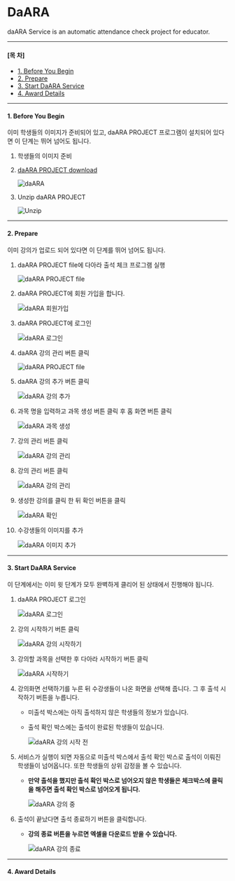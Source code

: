 # DaARA

daARA Service is an automatic attendance check project for educator.

***
#### [목    차]
   - [1. Before You Begin](#1-before-you-begin)
   - [2. Prepare](#2-prepare)
   - [3. Start DaARA Service](#3-start-daara-service)
   - [4. Award Details](#4-award-details)

***

#### 1. Before You Begin

이미 학생들의 이미지가 준비되어 있고, daARA PROJECT 프로그램이 설치되어 있다면 이 단계는 뛰어 넘어도 됩니다.

   1. 학생들의 이미지 준비

   2. [daARA PROJECT download](http://ec2-3-34-3-126.ap-northeast-2.compute.amazonaws.com/)

      ![daARA](https://daara-reference.s3.ap-northeast-2.amazonaws.com/111.PNG)

   3. Unzip daARA PROJECT

      ![Unzip](https://daara-reference.s3.ap-northeast-2.amazonaws.com/222.PNG)

***

#### 2. Prepare

이미 강의가 업로드 되어 있다면 이 단계를 뛰어 넘어도 됩니다.

   1. daARA PROJECT file에 다아라 출석 체크 프로그램 실행

      ![daARA PROJECT file](https://daara-reference.s3.ap-northeast-2.amazonaws.com/333.PNG)

   2. daARA PROJECT에 회원 가입을 합니다.

      ![daARA 회원가입](https://daara-reference.s3.ap-northeast-2.amazonaws.com/444.PNG)

   3. daARA PROJECT에 로그인

      ![daARA 로그인](https://daara-reference.s3.ap-northeast-2.amazonaws.com/555.PNG)

   4. daARA 강의 관리 버튼 클릭

      ![daARA PROJECT file](https://daara-reference.s3.ap-northeast-2.amazonaws.com/666.PNG)

   5. daARA 강의 추가 버튼 클릭

      ![daARA 강의 추가](https://daara-reference.s3.ap-northeast-2.amazonaws.com/777.PNG)

   6. 과목 명을 입력하고 과목 생성 버튼 클릭 후 홈 화면 버튼 클릭

      ![daARA 과목 생성](https://daara-reference.s3.ap-northeast-2.amazonaws.com/888.PNG)

   7. 강의 관리 버튼 클릭
   
      ![daARA 강의 관리](https://daara-reference.s3.ap-northeast-2.amazonaws.com/666.PNG)   
   
   8. 강의 관리 버튼 클릭

      ![daARA 강의 관리](https://daara-reference.s3.ap-northeast-2.amazonaws.com/999.PNG)

   9. 생성한 강의를 클릭 한 뒤 확인 버튼을 클릭

      ![daARA 확인](https://daara-reference.s3.ap-northeast-2.amazonaws.com/101010.PNG)

   1. 수강생들의 이미지를 추가

      ![daARA 이미지 추가](https://daara-reference.s3.ap-northeast-2.amazonaws.com/111111.PNG)

***
#### 3. Start DaARA Service

이 단계에서는 이미 윗 단계가 모두 완벽하게 클리어 된 상태에서 진행해야 됩니다.

   1. daARA PROJECT 로그인

      ![daARA 로그인](https://daara-reference.s3.ap-northeast-2.amazonaws.com/555.PNG)
    
   2. 강의 시작하기 버튼 클릭 

      ![daARA 강의 시작하기](https://daara-reference.s3.ap-northeast-2.amazonaws.com/121212.PNG)

   3. 강의할 과목을 선택한 후 다아라 시작하기 버튼 클릭

      ![daARA 시작하기](https://daara-reference.s3.ap-northeast-2.amazonaws.com/aaa.PNG)
      
   4. 강의화면 선택하기를 누른 뒤 수강생들이 나온 화면을 선택해 줍니다. 그 후 출석 시작하기 버튼을 누릅니다.
      
      * 미출석 박스에는 아직 출석하지 않은 학생들의 정보가 있습니다.
      * 출석 확인 박스에는 출석이 완료된 학생들이 있습니다.

         ![daARA 강의 시작 전](https://daara-reference.s3.ap-northeast-2.amazonaws.com/bbb.PNG)
   

   5. 서비스가 실행이 되면 자동으로 미출석 박스에서 출석 확인 박스로 출석이 이뤄진 학생들이 넘어옵니다. 또한 학생들의 상위 감정을 볼 수 있습니다.

      * **만약 출석을 했지만 출석 확인 박스로 넘어오지 않은 학생들은 체크박스에 클릭을 해주면 출석 확인 박스로 넘어오게 됩니다.**

         ![daARA 강의 중](https://daara-reference.s3.ap-northeast-2.amazonaws.com/ddd.PNG)

   6. 출석이 끝났다면 출석 종료하기 버튼을 클릭합니다.
      
      * **강의 종료 버튼을 누르면 엑셀을 다운로드 받을 수 있습니다.**

         ![daARA 강의 종료](https://daara-reference.s3.ap-northeast-2.amazonaws.com/eee.PNG)

***

#### 4. Award Details


